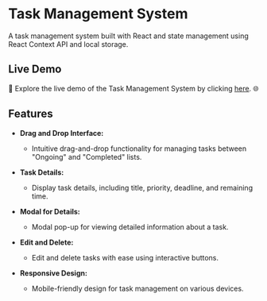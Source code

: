 # Task Management System

A task management system built with React and state management using React Context API and local storage.

## Live Demo

🚀 Explore the live demo of the Task Management System by clicking [here](https://todolistwithdnd.web.app/). 🌐

## Features

- **Drag and Drop Interface:**

  - Intuitive drag-and-drop functionality for managing tasks between "Ongoing" and "Completed" lists.

- **Task Details:**

  - Display task details, including title, priority, deadline, and remaining time.

- **Modal for Details:**

  - Modal pop-up for viewing detailed information about a task.

- **Edit and Delete:**

  - Edit and delete tasks with ease using interactive buttons.

- **Responsive Design:**
  - Mobile-friendly design for task management on various devices.
